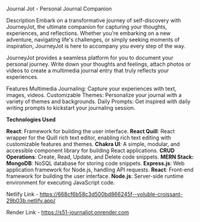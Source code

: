 Journal Jot - Personal Journal Companion

Description Embark on a transformative journey of self-discovery with JourneyJot, the ultimate companion for capturing your thoughts, experiences, and reflections. Whether you're embarking on a new adventure, navigating life's challenges, or simply seeking moments of inspiration, JourneyJot is here to accompany you every step of the way.

JourneyJot provides a seamless platform for you to document your personal journey. Write down your thoughts and feelings, attach photos or videos to create a multimedia journal entry that truly reflects your experiences.

Features Multimedia Journaling: Capture your experiences with text, images, videos. Customizable Themes: Personalize your journal with a variety of themes and backgrounds. Daily Prompts: Get inspired with daily writing prompts to kickstart your journaling session.

**Technologies Used**

**React**: Framework for building the user interface.
**React Quill**: React wrapper for the Quill rich text editor, enabling rich text editing with customizable features and themes.
**Chakra UI**: A simple, modular, and accessible component library for building React applications.
**CRUD Operations**: Create, Read, Update, and Delete code snippets.
**MERN Stack:**
**MongoDB**: NoSQL database for storing code snippets.
**Express.js**: Web application framework for Node.js, handling API requests.
**React**: Front-end framework for building the user interface.
**Node.js**: Server-side runtime environment for executing JavaScript code.

Netlify Link - https://668cf6b58c3d500bd866245f--voluble-croissant-29b03b.netlify.app/

Render Link - https://s51-journaljot.onrender.com
